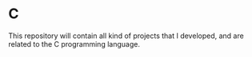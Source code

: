 # C
This repository will contain all kind of projects that I developed, and are related to the C programming language.
